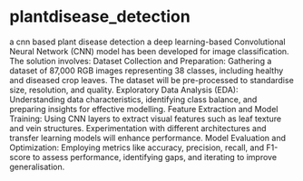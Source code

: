 # plantdisease_detection
a cnn based plant disease detection
a deep learning-based Convolutional Neural Network (CNN) model has been developed for image classification. 
The solution involves: 
Dataset Collection and Preparation: Gathering a dataset of 87,000 RGB images representing 38 classes, including healthy and diseased crop leaves. The dataset will be pre-processed to standardise size, resolution, and quality. 
Exploratory Data Analysis (EDA): Understanding data characteristics, identifying class balance, and preparing insights for effective modelling. 
Feature Extraction and Model Training: Using CNN layers to extract visual features such as leaf texture and vein structures. Experimentation with different architectures and transfer learning models will enhance performance. 
Model Evaluation and Optimization: Employing metrics like accuracy, precision, recall, and F1-score to assess performance, identifying gaps, and iterating to improve generalisation.
